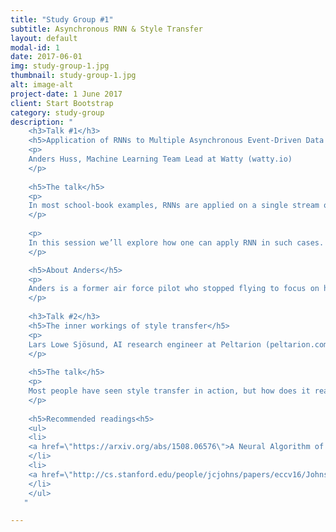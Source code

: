 ```yaml
---
title: "Study Group #1"
subtitle: Asynchronous RNN & Style Transfer
layout: default
modal-id: 1
date: 2017-06-01
img: study-group-1.jpg
thumbnail: study-group-1.jpg
alt: image-alt
project-date: 1 June 2017
client: Start Bootstrap
category: study-group
description: "
    <h3>Talk #1</h3>
    <h5>Application of RNNs to Multiple Asynchronous Event-Driven Data Streams</h5>
    <p>
    Anders Huss, Machine Learning Team Lead at Watty (watty.io)
    </p>
    
    <h5>The talk</h5>
    <p>
    In most school-book examples, RNNs are applied on a single stream of (typically regular) data such as text or sound/video with a fixed sampling rate. However, reality is full of cases where one need to combine multiple streams of data into a single model - streams that might be event-driven and with great variation in frequency as well as content. This could for example be the case for the control system of a self driving car that receives input from many different sensors, or if we want to apply predictive modelling based on any event-driven micro service system.
    </p>
    
    <p>
    In this session we’ll explore how one can apply RNN in such cases. There will be a hands on demo of it can be done end-to-end by utilising the concept of \"dynamic computational graphs\" with TensorFlow Fold (github.com/tensorflow/fold).
    </p> 

    <h5>About Anders</h5>
    <p>
    Anders is a former air force pilot who stopped flying to focus on his passion for Machine Learning. He focuses mainly on time series analysis and real time systems, particularly using deep learning. 
    </p>
    
    <h3>Talk #2</h3>
    <h5>The inner workings of style transfer</h5>
    <p>
    Lars Lowe Sjösund, AI research engineer at Peltarion (peltarion.com) and chairman of Stockholm AI.
    </p>
    
    <h5>The talk</h5>
    <p>
    Most people have seen style transfer in action, but how does it really work? In this talk we’ll go through the algorithm from the seminal paper by Gatys, and also some of the more recent improvements to the technique. 
    </p>
    
    <h5>Recommended readings<h5>
    <ul>
    <li>
    <a href=\"https://arxiv.org/abs/1508.06576\">A Neural Algorithm of Artistic Style</a>
    </li>
    <li>
    <a href=\"http://cs.stanford.edu/people/jcjohns/papers/eccv16/JohnsonECCV16.pdf\">Perceptual Losses for Real-Time Style Transfer and Super-Resolution</a>
    </li>
    </ul>
   " 

---
```

